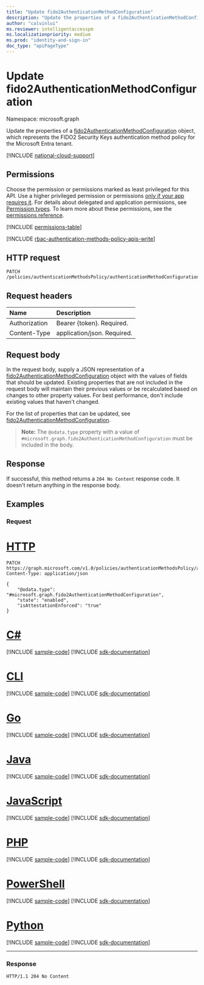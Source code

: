 ```yaml
---
title: "Update fido2AuthenticationMethodConfiguration"
description: "Update the properties of a fido2AuthenticationMethodConfiguration object."
author: "calvinlui"
ms.reviewer: intelligentaccesspm
ms.localizationpriority: medium
ms.prod: "identity-and-sign-in"
doc_type: "apiPageType"
---
```


# Update fido2AuthenticationMethodConfiguration
Namespace: microsoft.graph

Update the properties of a [fido2AuthenticationMethodConfiguration](../resources/fido2authenticationmethodconfiguration.md) object, which represents the FIDO2 Security Keys authentication method policy for the Microsoft Entra tenant.

[!INCLUDE [national-cloud-support](../../includes/global-us.md)]

## Permissions
Choose the permission or permissions marked as least privileged for this API. Use a higher privileged permission or permissions [only if your app requires it](/graph/permissions-overview#best-practices-for-using-microsoft-graph-permissions). For details about delegated and application permissions, see [Permission types](/graph/permissions-overview#permission-types). To learn more about these permissions, see the [permissions reference](/graph/permissions-reference).

<!-- { "blockType": "permissions", "name": "fido2authenticationmethodconfiguration_update" } -->
[!INCLUDE [permissions-table](../includes/permissions/fido2authenticationmethodconfiguration-update-permissions.md)]

[!INCLUDE [rbac-authentication-methods-policy-apis-write](../includes/rbac-for-apis/rbac-authentication-methods-policy-apis-write.md)]


## HTTP request

<!-- {
  "blockType": "ignored"
}
-->
``` http
PATCH /policies/authenticationMethodsPolicy/authenticationMethodConfigurations/fido2
```

## Request headers
|Name|Description|
|:---|:---|
|Authorization|Bearer {token}. Required.|
|Content-Type|application/json. Required.|

## Request body
In the request body, supply a JSON representation of a [fido2AuthenticationMethodConfiguration](../resources/fido2authenticationmethodconfiguration.md) object with the values of fields that should be updated. Existing properties that are not included in the request body will maintain their previous values or be recalculated based on changes to other property values. For best performance, don't include existing values that haven't changed.

For the list of properties that can be updated, see [fido2AuthenticationMethodConfiguration](../resources/fido2authenticationmethodconfiguration.md).

>**Note:** The `@odata.type` property with a value of `#microsoft.graph.fido2AuthenticationMethodConfiguration` must be included in the body.


## Response

If successful, this method returns a `204 No Content` response code. It doesn't return anything in the response body.

## Examples

### Request

# [HTTP](#tab/http)
<!-- {
  "blockType": "request",
  "name": "update_fido2authenticationmethodconfiguration"
}
-->
``` http
PATCH https://graph.microsoft.com/v1.0/policies/authenticationMethodsPolicy/authenticationMethodConfigurations/fido2
Content-Type: application/json

{
    "@odata.type": "#microsoft.graph.fido2AuthenticationMethodConfiguration",
    "state": "enabled",
    "isAttestationEnforced": "true"
}
```

# [C#](#tab/csharp)
[!INCLUDE [sample-code](../includes/snippets/csharp/update-fido2authenticationmethodconfiguration-csharp-snippets.md)]
[!INCLUDE [sdk-documentation](../includes/snippets/snippets-sdk-documentation-link.md)]

# [CLI](#tab/cli)
[!INCLUDE [sample-code](../includes/snippets/cli/update-fido2authenticationmethodconfiguration-cli-snippets.md)]
[!INCLUDE [sdk-documentation](../includes/snippets/snippets-sdk-documentation-link.md)]

# [Go](#tab/go)
[!INCLUDE [sample-code](../includes/snippets/go/update-fido2authenticationmethodconfiguration-go-snippets.md)]
[!INCLUDE [sdk-documentation](../includes/snippets/snippets-sdk-documentation-link.md)]

# [Java](#tab/java)
[!INCLUDE [sample-code](../includes/snippets/java/update-fido2authenticationmethodconfiguration-java-snippets.md)]
[!INCLUDE [sdk-documentation](../includes/snippets/snippets-sdk-documentation-link.md)]

# [JavaScript](#tab/javascript)
[!INCLUDE [sample-code](../includes/snippets/javascript/update-fido2authenticationmethodconfiguration-javascript-snippets.md)]
[!INCLUDE [sdk-documentation](../includes/snippets/snippets-sdk-documentation-link.md)]

# [PHP](#tab/php)
[!INCLUDE [sample-code](../includes/snippets/php/update-fido2authenticationmethodconfiguration-php-snippets.md)]
[!INCLUDE [sdk-documentation](../includes/snippets/snippets-sdk-documentation-link.md)]

# [PowerShell](#tab/powershell)
[!INCLUDE [sample-code](../includes/snippets/powershell/update-fido2authenticationmethodconfiguration-powershell-snippets.md)]
[!INCLUDE [sdk-documentation](../includes/snippets/snippets-sdk-documentation-link.md)]

# [Python](#tab/python)
[!INCLUDE [sample-code](../includes/snippets/python/update-fido2authenticationmethodconfiguration-python-snippets.md)]
[!INCLUDE [sdk-documentation](../includes/snippets/snippets-sdk-documentation-link.md)]

---

### Response
<!-- {
  "blockType": "response",
  "truncated": true
}
-->
``` http
HTTP/1.1 204 No Content
```
